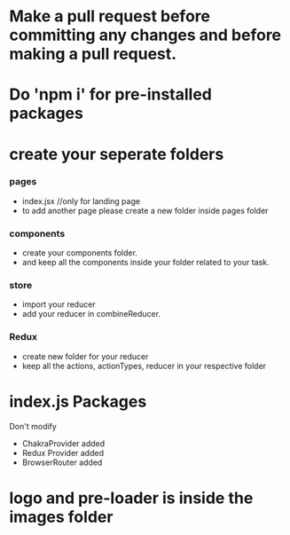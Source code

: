 # Make a pull request before committing any changes and before making a pull request.

# Do 'npm i' for pre-installed packages

# create your seperate folders

<h3>pages</h3>

<ul>
 <li>index.jsx   //only for landing page</li>
 <li>to add another page please create a new folder inside pages folder</li>
</ul>

<h3>components</h3>

<ul>
 <li>create your components folder.</li>
 <li>and keep all the components inside your folder related to your task.</li>
</ul>

<h3>store</h3>

<ul>
 <li>import your reducer </li>
 <li>add your reducer in combineReducer.</li>
</ul>

<h3>Redux</h3>

<ul>
 <li>create new folder for your reducer</li>
 <li>keep all the actions, actionTypes, reducer in your respective folder</li>
</ul>

# index.js Packages

Don't modify

 <ul>
 <li>ChakraProvider added</li>
 <li>Redux Provider added</li>
 <li>BrowserRouter added</li>
</ul>

# logo and pre-loader is inside the images folder
